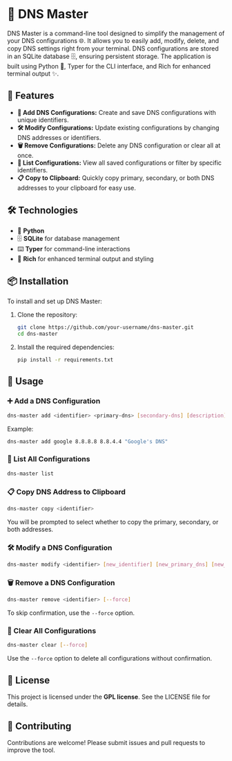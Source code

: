 # 🚀 DNS Master

DNS Master is a command-line tool designed to simplify the management of your DNS configurations 🌐. It allows you to easily add, modify, delete, and copy DNS settings right from your terminal. DNS configurations are stored in an SQLite database 🗄️, ensuring persistent storage. The application is built using Python 🐍, Typer for the CLI interface, and Rich for enhanced terminal output ✨.

## 🎯 Features

- **📝 Add DNS Configurations:** Create and save DNS configurations with unique identifiers.
- **🛠️ Modify Configurations:** Update existing configurations by changing DNS addresses or identifiers.
- **🗑️ Remove Configurations:** Delete any DNS configuration or clear all at once.
- **📜 List Configurations:** View all saved configurations or filter by specific identifiers.
- **📋 Copy to Clipboard:** Quickly copy primary, secondary, or both DNS addresses to your clipboard for easy use.

## 🛠️ Technologies

- 🐍 **Python**
- 🗄️ **SQLite** for database management
- ⌨️ **Typer** for command-line interactions
- 🎨 **Rich** for enhanced terminal output and styling

## 📦 Installation

To install and set up DNS Master:

1. Clone the repository:

   ```bash
   git clone https://github.com/your-username/dns-master.git
   cd dns-master
   ```

2. Install the required dependencies:
   ```bash
   pip install -r requirements.txt
   ```

## 🚀 Usage

### ➕ Add a DNS Configuration

```bash
dns-master add <identifier> <primary-dns> [secondary-dns] [description]
```

Example:

```bash
dns-master add google 8.8.8.8 8.8.4.4 "Google's DNS"
```

### 📜 List All Configurations

```bash
dns-master list
```

### 📋 Copy DNS Address to Clipboard

```bash
dns-master copy <identifier>
```

You will be prompted to select whether to copy the primary, secondary, or both addresses.

### 🛠️ Modify a DNS Configuration

```bash
dns-master modify <identifier> [new_identifier] [new_primary_dns] [new_secondary_dns] [new_description]
```

### 🗑️ Remove a DNS Configuration

```bash
dns-master remove <identifier> [--force]
```

To skip confirmation, use the `--force` option.

### 🚮 Clear All Configurations

```bash
dns-master clear [--force]
```

Use the `--force` option to delete all configurations without confirmation.

## 📜 License

This project is licensed under the **GPL license**. See the LICENSE file for details.

## 🤝 Contributing

Contributions are welcome! Please submit issues and pull requests to improve the tool.
